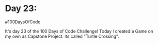 # Day 23:
#100DaysOfCode

It's day 23 of the 100 Days of Code Challenge! Today I created a Game on my own as Capstone Project. Its called "Turtle Crossing".
